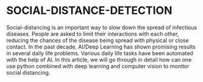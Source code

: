 # SOCIAL-DISTANCE-DETECTION
Social-distancing is an important way to slow down the spread of infectious diseases. People are asked to limit their interactions with each other, reducing the chances of the disease being spread with physical or close contact.
In the past decade, AI/Deep Learning has shown promising results in several daily life problems. Various daily life tasks have been automated with the help of AI. In this article, we will go through in detail how can one use python combined with deep learning and computer vision to monitor social distancing. 
